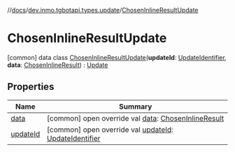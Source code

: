 //[docs](../../../index.md)/[dev.inmo.tgbotapi.types.update](../index.md)/[ChosenInlineResultUpdate](index.md)



# ChosenInlineResultUpdate  
 [common] data class [ChosenInlineResultUpdate](index.md)(**updateId**: [UpdateIdentifier](../../dev.inmo.tgbotapi.types/index.md#%5Bdev.inmo.tgbotapi.types%2FUpdateIdentifier%2F%2F%2FPointingToDeclaration%2F%5D%2FClasslikes%2F625018081), **data**: [ChosenInlineResult](../../dev.inmo.tgbotapi.types.InlineQueries.abstracts/-chosen-inline-result/index.md)) : [Update](../../dev.inmo.tgbotapi.types.update.abstracts/-update/index.md)   


## Properties  
  
|  Name |  Summary | 
|---|---|
| <a name="dev.inmo.tgbotapi.types.update/ChosenInlineResultUpdate/data/#/PointingToDeclaration/"></a>[data](data.md)| <a name="dev.inmo.tgbotapi.types.update/ChosenInlineResultUpdate/data/#/PointingToDeclaration/"></a> [common] open override val [data](data.md): [ChosenInlineResult](../../dev.inmo.tgbotapi.types.InlineQueries.abstracts/-chosen-inline-result/index.md)   <br>|
| <a name="dev.inmo.tgbotapi.types.update/ChosenInlineResultUpdate/updateId/#/PointingToDeclaration/"></a>[updateId](update-id.md)| <a name="dev.inmo.tgbotapi.types.update/ChosenInlineResultUpdate/updateId/#/PointingToDeclaration/"></a> [common] open override val [updateId](update-id.md): [UpdateIdentifier](../../dev.inmo.tgbotapi.types/index.md#%5Bdev.inmo.tgbotapi.types%2FUpdateIdentifier%2F%2F%2FPointingToDeclaration%2F%5D%2FClasslikes%2F625018081)   <br>|

